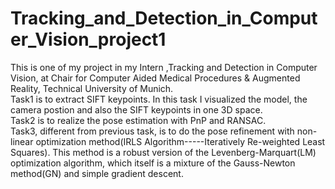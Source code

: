 # Tracking_and_Detection_in_Computer_Vision_project1
This is one of my project in my Intern ,Tracking and Detection in Computer Vision, at Chair for Computer Aided Medical Procedures & Augmented Reality, Technical University of Munich.  
Task1 is to extract SIFT keypoints. In this task I visualized the model, the camera postion and also the SIFT keypoints in one 3D space.  
Task2 is to realize the pose estimation with PnP and RANSAC.  
Task3, different from previous task, is to do the pose refinement with non-linear optimization method(IRLS Algorithm-----Iteratively Re-weighted Least Squares). This method is a robust version of the Levenberg-Marquart(LM) optimization algorithm, which itself is a mixture of the Gauss-Newton method(GN) and simple gradient descent.
